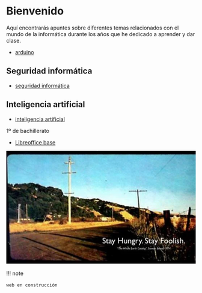 # Bienvenido

Aquí encontrarás apuntes sobre diferentes temas relacionados con el mundo de la informática durante los años que he dedicado a aprender y dar clase.

- [arduino](arduino/index.md)

## Seguridad informática

- [seguridad informática](Seguridad/index.md)

## Inteligencia artificial

- [inteligencia artificial](inteligencia_artificial/index.md)

1º de bachillerato

- [Libreoffice base](base/index.md)

![imagen](img/2022-11-25-17-49-34.png)

!!! note

    web en construcción